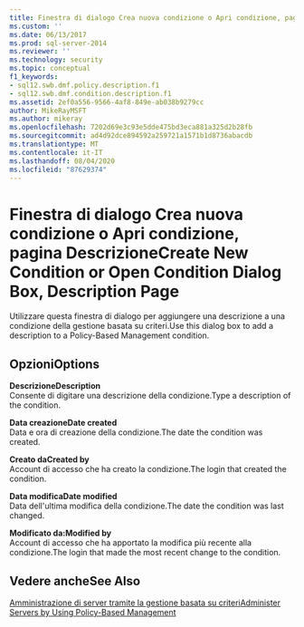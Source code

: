 ```yaml
---
title: Finestra di dialogo Crea nuova condizione o Apri condizione, pagina Descrizione | Microsoft Docs
ms.custom: ''
ms.date: 06/13/2017
ms.prod: sql-server-2014
ms.reviewer: ''
ms.technology: security
ms.topic: conceptual
f1_keywords:
- sql12.swb.dmf.policy.description.f1
- sql12.swb.dmf.condition.description.f1
ms.assetid: 2ef0a556-9566-4af8-849e-ab038b9279cc
author: MikeRayMSFT
ms.author: mikeray
ms.openlocfilehash: 7202d69e3c93e5dde475bd3eca881a325d2b28fb
ms.sourcegitcommit: ad4d92dce894592a259721a1571b1d8736abacdb
ms.translationtype: MT
ms.contentlocale: it-IT
ms.lasthandoff: 08/04/2020
ms.locfileid: "87629374"
---
```

# <a name="create-new-condition-or-open-condition-dialog-box-description-page"></a><span data-ttu-id="db41b-102">Finestra di dialogo Crea nuova condizione o Apri condizione, pagina Descrizione</span><span class="sxs-lookup"><span data-stu-id="db41b-102">Create New Condition or Open Condition Dialog Box, Description Page</span></span>
  <span data-ttu-id="db41b-103">Utilizzare questa finestra di dialogo per aggiungere una descrizione a una condizione della gestione basata su criteri.</span><span class="sxs-lookup"><span data-stu-id="db41b-103">Use this dialog box to add a description to a Policy-Based Management condition.</span></span>  
  
## <a name="options"></a><span data-ttu-id="db41b-104">Opzioni</span><span class="sxs-lookup"><span data-stu-id="db41b-104">Options</span></span>  
 <span data-ttu-id="db41b-105">**Descrizione**</span><span class="sxs-lookup"><span data-stu-id="db41b-105">**Description**</span></span>  
 <span data-ttu-id="db41b-106">Consente di digitare una descrizione della condizione.</span><span class="sxs-lookup"><span data-stu-id="db41b-106">Type a description of the condition.</span></span>  
  
 <span data-ttu-id="db41b-107">**Data creazione**</span><span class="sxs-lookup"><span data-stu-id="db41b-107">**Date created**</span></span>  
 <span data-ttu-id="db41b-108">Data e ora di creazione della condizione.</span><span class="sxs-lookup"><span data-stu-id="db41b-108">The date the condition was created.</span></span>  
  
 <span data-ttu-id="db41b-109">**Creato da**</span><span class="sxs-lookup"><span data-stu-id="db41b-109">**Created by**</span></span>  
 <span data-ttu-id="db41b-110">Account di accesso che ha creato la condizione.</span><span class="sxs-lookup"><span data-stu-id="db41b-110">The login that created the condition.</span></span>  
  
 <span data-ttu-id="db41b-111">**Data modifica**</span><span class="sxs-lookup"><span data-stu-id="db41b-111">**Date modified**</span></span>  
 <span data-ttu-id="db41b-112">Data dell'ultima modifica della condizione.</span><span class="sxs-lookup"><span data-stu-id="db41b-112">The date the condition was last changed.</span></span>  
  
 <span data-ttu-id="db41b-113">**Modificato da:**</span><span class="sxs-lookup"><span data-stu-id="db41b-113">**Modified by**</span></span>  
 <span data-ttu-id="db41b-114">Account di accesso che ha apportato la modifica più recente alla condizione.</span><span class="sxs-lookup"><span data-stu-id="db41b-114">The login that made the most recent change to the condition.</span></span>  
  
## <a name="see-also"></a><span data-ttu-id="db41b-115">Vedere anche</span><span class="sxs-lookup"><span data-stu-id="db41b-115">See Also</span></span>  
 [<span data-ttu-id="db41b-116">Amministrazione di server tramite la gestione basata su criteri</span><span class="sxs-lookup"><span data-stu-id="db41b-116">Administer Servers by Using Policy-Based Management</span></span>](administer-servers-by-using-policy-based-management.md)  
  
  
